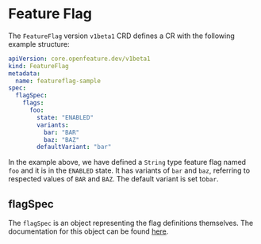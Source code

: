 # Feature Flag

The `FeatureFlag` version `v1beta1` CRD defines a CR with the following example structure:

```yaml
apiVersion: core.openfeature.dev/v1beta1
kind: FeatureFlag
metadata:
  name: featureflag-sample
spec:
  flagSpec:
    flags:
      foo:
        state: "ENABLED"
        variants:
          bar: "BAR"
          baz: "BAZ"
        defaultVariant: "bar"
```

In the example above, we have defined a `String` type feature flag named `foo` and it is in the `ENABLED` state. 
It has variants of `bar` and `baz`, referring to respected values of `BAR` and `BAZ`.
The default variant is set to`bar`.

## flagSpec

The `flagSpec` is an object representing the flag definitions themselves.
The documentation for this object can be found [here](https://github.com/open-feature/flagd/blob/main/docs/configuration/flag_configuration.md).
